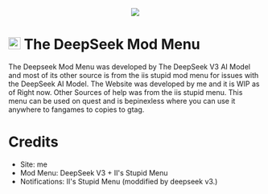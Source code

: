 

<p align="center">
  <a href="#"><img src="https://cdn.deepseek.com/chat/icon.png"></a>
</p>

# <img src="https://cdn.deepseek.com/chat/icon.png" width="24" height="24" alt="Deepseek" /> The DeepSeek Mod Menu

The Deepseek Mod Menu was developed by The DeepSeek V3 AI Model and most of its other source is from the iis stupid mod menu for issues with the DeepSeek AI Model. The Website was developed by me and it is WIP as of Right now. Other Sources of help was from the iis stupid menu. This menu can be used on quest and is bepinexless where you can use it anywhere to fangames to copies to gtag.


# Credits
+ Site: me
+ Mod Menu: DeepSeek V3 + II's Stupid Menu
+ Notifications: II's Stupid Menu (moddified by deepseek v3.)
